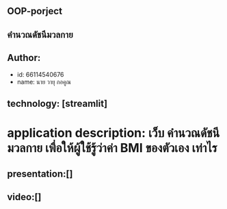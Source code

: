 ## OOP-porject

## คำนวณดัชนีมวลกาย

## Author:

-   id: 66114540676
-   name: นาย วายุ กอคูณ

## technology: [streamlit]

# application description: เว็บ คำนวณดัชนีมวลกาย เพื่อให้ผู้ใช้รู้ว่าค่า BMI ของตัวเอง เท่าไร
##  presentation:[]
##  video:[]
